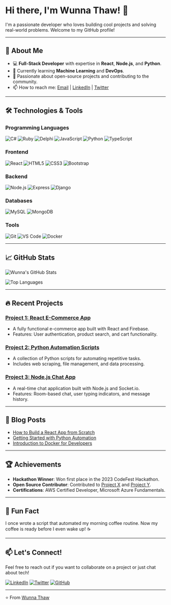 # Hi there, I'm Wunna Thaw! 👋

I'm a passionate developer who loves building cool projects and solving real-world problems. Welcome to my GitHub profile!

---

## 🚀 About Me

- 💻 **Full-Stack Developer** with expertise in **React**, **Node.js**, and **Python**.
- 🌱 Currently learning **Machine Learning** and **DevOps**.
- 🎯 Passionate about open-source projects and contributing to the community.
- 📫 How to reach me: [Email](mailto:wunnathaw@example.com) | [LinkedIn](https://www.linkedin.com/in/wunnathaw) | [Twitter](https://twitter.com/wunnathaw)

---

## 🛠️ Technologies & Tools

### Programming Languages
![C#](https://img.shields.io/badge/-C%23-239120?style=flat&logo=c-sharp&logoColor=white)
![Ruby](https://img.shields.io/badge/-Ruby-CC342D?style=flat&logo=ruby&logoColor=white)
![Delphi](https://img.shields.io/badge/-Delphi-EE1F35?style=flat&logo=delphi&logoColor=white)
![JavaScript](https://img.shields.io/badge/-JavaScript-F7DF1E?style=flat&logo=javascript&logoColor=black)
![Python](https://img.shields.io/badge/-Python-3776AB?style=flat&logo=python&logoColor=white)
![TypeScript](https://img.shields.io/badge/-TypeScript-3178C6?style=flat&logo=typescript&logoColor=white)

### Frontend
![React](https://img.shields.io/badge/-React-61DAFB?style=flat&logo=react&logoColor=black)
![HTML5](https://img.shields.io/badge/-HTML5-E34F26?style=flat&logo=html5&logoColor=white)
![CSS3](https://img.shields.io/badge/-CSS3-1572B6?style=flat&logo=css3&logoColor=white)
![Bootstrap](https://img.shields.io/badge/-Bootstrap-7952B3?style=flat&logo=bootstrap&logoColor=white)

### Backend
![Node.js](https://img.shields.io/badge/-Node.js-339933?style=flat&logo=node.js&logoColor=white)
![Express](https://img.shields.io/badge/-Express-000000?style=flat&logo=express&logoColor=white)
![Django](https://img.shields.io/badge/-Django-092E20?style=flat&logo=django&logoColor=white)

### Databases
![MySQL](https://img.shields.io/badge/-MySQL-4479A1?style=flat&logo=mysql&logoColor=white)
![MongoDB](https://img.shields.io/badge/-MongoDB-47A248?style=flat&logo=mongodb&logoColor=white)

### Tools
![Git](https://img.shields.io/badge/-Git-F05032?style=flat&logo=git&logoColor=white)
![VS Code](https://img.shields.io/badge/-VS%20Code-007ACC?style=flat&logo=visual-studio-code&logoColor=white)
![Docker](https://img.shields.io/badge/-Docker-2496ED?style=flat&logo=docker&logoColor=white)

---

## 📈 GitHub Stats

![Wunna's GitHub Stats](https://github-readme-stats.vercel.app/api?username=wunnathaw&show_icons=true&theme=ambient_gradient)

![Top Languages](https://github-readme-stats.vercel.app/api/top-langs/?username=wunnathaw&layout=compact&theme=ambient_gradient)

---

## 🔥 Recent Projects

### [Project 1: React E-Commerce App](https://github.com/wunnathaw/react-ecommerce)
- A fully functional e-commerce app built with React and Firebase.
- Features: User authentication, product search, and cart functionality.

### [Project 2: Python Automation Scripts](https://github.com/wunnathaw/python-automation)
- A collection of Python scripts for automating repetitive tasks.
- Includes web scraping, file management, and data processing.

### [Project 3: Node.js Chat App](https://github.com/wunnathaw/nodejs-chat-app)
- A real-time chat application built with Node.js and Socket.io.
- Features: Room-based chat, user typing indicators, and message history.

---

## 📝 Blog Posts

- [How to Build a React App from Scratch](https://example.com/blog/react-app)
- [Getting Started with Python Automation](https://example.com/blog/python-automation)
- [Introduction to Docker for Developers](https://example.com/blog/docker-intro)

---

## 🏆 Achievements

- **Hackathon Winner**: Won first place in the 2023 CodeFest Hackathon.
- **Open Source Contributor**: Contributed to [Project X](https://github.com/project-x) and [Project Y](https://github.com/project-y).
- **Certifications**: AWS Certified Developer, Microsoft Azure Fundamentals.

---

## 💬 Fun Fact

I once wrote a script that automated my morning coffee routine. Now my coffee is ready before I even wake up! ☕

---

## 📫 Let's Connect!

Feel free to reach out if you want to collaborate on a project or just chat about tech!

[![LinkedIn](https://img.shields.io/badge/-LinkedIn-0A66C2?style=flat&logo=linkedin&logoColor=white)](https://www.linkedin.com/in/wunnathaw)
[![Twitter](https://img.shields.io/badge/-Twitter-1DA1F2?style=flat&logo=twitter&logoColor=white)](https://twitter.com/wunnathaw)
[![GitHub](https://img.shields.io/badge/-GitHub-181717?style=flat&logo=github&logoColor=white)](https://github.com/wunnathaw)

---

⭐️ From [Wunna Thaw](https://github.com/wunnathaw)
